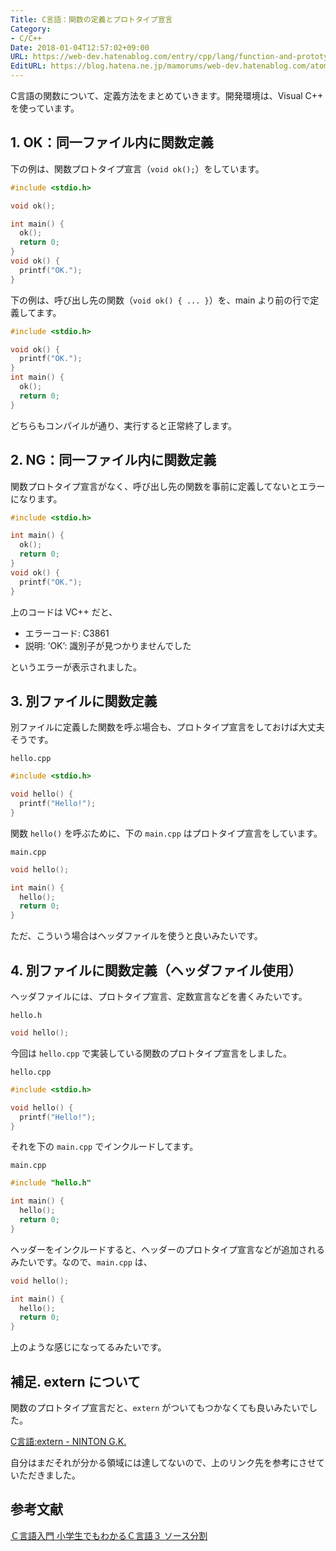 ```yaml
---
Title: C言語：関数の定義とプロトタイプ宣言
Category:
- C/C++
Date: 2018-01-04T12:57:02+09:00
URL: https://web-dev.hatenablog.com/entry/cpp/lang/function-and-prototype
EditURL: https://blog.hatena.ne.jp/mamorums/web-dev.hatenablog.com/atom/entry/8599973812333145036
---
```


C言語の関数について、定義方法をまとめていきます。開発環境は、Visual C++ を使っています。


## 1. OK：同一ファイル内に関数定義
下の例は、関数プロトタイプ宣言（`void ok();`）をしています。

```c
#include <stdio.h>

void ok();

int main() {
  ok();
  return 0;
}
void ok() {
  printf("OK.");
}
```

下の例は、呼び出し先の関数（`void ok() { ... }`）を、main より前の行で定義してます。

```c
#include <stdio.h>

void ok() {
  printf("OK.");
}
int main() {
  ok();
  return 0;
}
```

どちらもコンパイルが通り、実行すると正常終了します。


## 2. NG：同一ファイル内に関数定義
関数プロトタイプ宣言がなく、呼び出し先の関数を事前に定義してないとエラーになります。

```c
#include <stdio.h>

int main() {
  ok();
  return 0;
}
void ok() {
  printf("OK.");
}
```

上のコードは VC++ だと、

- エラーコード: C3861
- 説明: ’OK’: 識別子が見つかりませんでした

というエラーが表示されました。


## 3. 別ファイルに関数定義
別ファイルに定義した関数を呼ぶ場合も、プロトタイプ宣言をしておけば大丈夫そうです。

`hello.cpp`

```c
#include <stdio.h>

void hello() {
  printf("Hello!");
}
```

関数 `hello()` を呼ぶために、下の `main.cpp` はプロトタイプ宣言をしています。

`main.cpp`

```c
void hello();

int main() {
  hello();
  return 0;
}
```

ただ、こういう場合はヘッダファイルを使うと良いみたいです。


## 4. 別ファイルに関数定義（ヘッダファイル使用）
ヘッダファイルには、プロトタイプ宣言、定数宣言などを書くみたいです。

`hello.h`

```c
void hello();
```

今回は `hello.cpp` で実装している関数のプロトタイプ宣言をしました。

`hello.cpp`

```c
#include <stdio.h>

void hello() {
  printf("Hello!");
}
```

それを下の `main.cpp` でインクルードしてます。

`main.cpp`

```c
#include "hello.h"

int main() {
  hello();
  return 0;
}
```

ヘッダーをインクルードすると、ヘッダーのプロトタイプ宣言などが追加されるみたいです。なので、`main.cpp` は、

```c
void hello();

int main() {
  hello();
  return 0;
}
```

上のような感じになってるみたいです。


## 補足. extern について
関数のプロトタイプ宣言だと、`extern` がついてもつかなくても良いみたいでした。

[C言語:extern - NINTON G.K.](http://www.ninton.co.jp/?p=13)

自分はまだそれが分かる領域には達してないので、上のリンク先を参考にさせていただきました。


## 参考文献
[Ｃ言語入門 小学生でもわかるＣ言語３ ソース分割](http://petitetech.com/c_intermediate/c_intermediate11.html)
